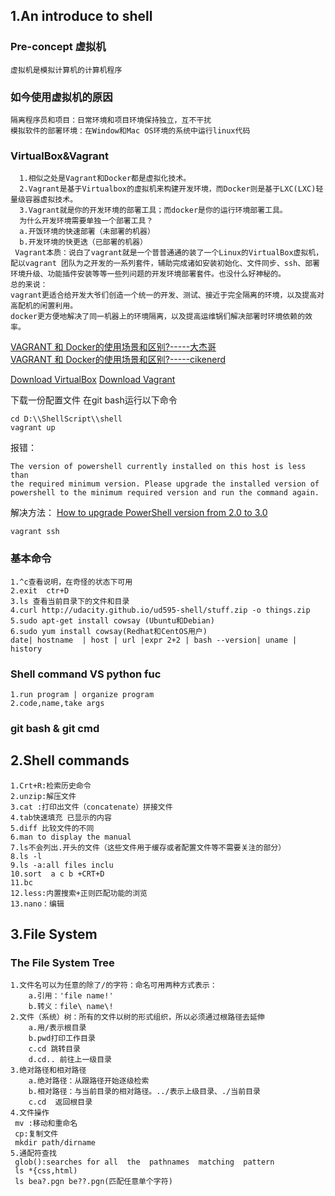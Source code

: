 
## 1.An introduce to shell 
### Pre-concept 虚拟机
    虚拟机是模拟计算机的计算机程序
### 如今使用虚拟机的原因
    隔离程序员和项目：日常环境和项目环境保持独立，互不干扰
    模拟软件的部署环境：在Window和Mac OS环境的系统中运行linux代码
### VirtualBox&Vagrant
      1.相似之处是Vagrant和Docker都是虚拟化技术。
      2.Vagrant是基于Virtualbox的虚拟机来构建开发环境，而Docker则是基于LXC(LXC)轻量级容器虚拟技术。  
      3.Vagrant就是你的开发环境的部署工具；而docker是你的运行环境部署工具。
      为什么开发环境需要单独一个部署工具？
      a.开饭环境的快速部署（未部署的机器）
      b.开发环境的快更迭（已部署的机器）
     Vagrant本质：说白了vagrant就是一个普普通通的装了一个Linux的VirtualBox虚拟机，配以vagrant 团队为之开发的一系列套件，辅助完成诸如安装初始化、文件同步、ssh、部署环境升级、功能插件安装等等一些列问题的开发环境部署套件。也没什么好神秘的。
    总的来说：
    vagrant更适合给开发大爷们创造一个统一的开发、测试、接近于完全隔离的环境，以及提高对高配机的闲置利用。
    docker更方便地解决了同一机器上的环境隔离，以及提高运维锅们解决部署时环境依赖的效率。



[VAGRANT 和 Docker的使用场景和区别?-----大杰哥](https://www.zhihu.com/question/32324376/answer/123239426)  
[VAGRANT 和 Docker的使用场景和区别?-----cikenerd](https://www.zhihu.com/question/32324376/answer/91562849)


   [Download VirtualBox](https://www.virtualbox.org/wiki/Downloads)
   [Download Vagrant](https://www.vagrantup.com/downloads.html)
   

下载一份配置文件
在git bash运行以下命令
```
cd D:\\ShellScript\\shell
vagrant up

```
报错：
```
The version of powershell currently installed on this host is less than
the required minimum version. Please upgrade the installed version of
powershell to the minimum required version and run the command again.
```
解决方法：
[How to upgrade PowerShell version from 2.0 to 3.0](https://stackoverflow.com/questions/19902239/how-to-upgrade-powershell-version-from-2-0-to-3-0?utm_medium=organic&utm_source=google_rich_qa&utm_campaign=google_rich_qa)
```
vagrant ssh
```

### 基本命令
    1.^c查看说明，在奇怪的状态下可用
    2.exit  ctr+D
    3.ls 查看当前目录下的文件和目录
    4.curl http://udacity.github.io/ud595-shell/stuff.zip -o things.zip
    5.sudo apt-get install cowsay (Ubuntu和Debian)
    6.sudo yum install cowsay(Redhat和CentOS用户)
    date| hostname  | host | url |expr 2+2 | bash --version| uname | history

### Shell command VS python fuc
    1.run program | organize program
    2.code,name,take args

### git bash & git cmd

## 2.Shell commands
    1.Crt+R:检索历史命令
    2.unzip:解压文件
    3.cat :打印出文件（concatenate）拼接文件
    4.tab快速填充 已显示的内容
    5.diff 比较文件的不同
    6.man to display the manual
    7.ls不会列出.开头的文件（这些文件用于缓存或者配置文件等不需要关注的部分）
    8.ls -l
    9.ls -a:all files inclu
    10.sort  a c b +CRT+D
    11.bc
    12.less:内置搜索+正则匹配功能的浏览
    13.nano：编辑

## 3.File System
###  The File System Tree
    1.文件名可以为任意的除了/的字符：命名可用两种方式表示：
        a.引用：'file name!'
        b.转义：file\ name\!
    2.文件（系统）树：所有的文件以树的形式组织，所以必须通过根路径去延伸
        a.用/表示根目录
        b.pwd打印工作目录
        c.cd 跳转目录 
        d.cd.. 前往上一级目录
    3.绝对路径和相对路径
        a.绝对路径：从跟路径开始逐级检索
        b.相对路径：与当前目录的相对路径。../表示上级目录、./当前目录
        c.cd  返回根目录
    4.文件操作
     mv :移动和重命名
     cp:复制文件 
     mkdir path/dirname  
    5.通配符查找
     glob():searches for all  the  pathnames  matching  pattern
     ls *{css,html)
     ls bea?.pgn be??.pgn(匹配任意单个字符)
